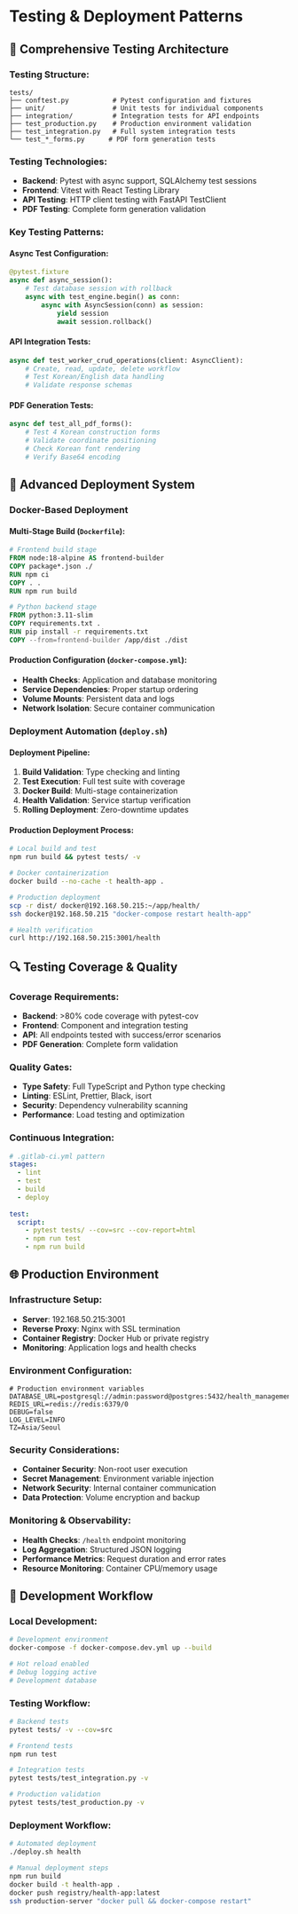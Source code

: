 # Testing & Deployment Patterns

## 🧪 Comprehensive Testing Architecture

### **Testing Structure**:
```
tests/
├── conftest.py           # Pytest configuration and fixtures
├── unit/                 # Unit tests for individual components
├── integration/          # Integration tests for API endpoints
├── test_production.py    # Production environment validation
├── test_integration.py   # Full system integration tests
└── test_*_forms.py      # PDF form generation tests
```

### **Testing Technologies**:
- **Backend**: Pytest with async support, SQLAlchemy test sessions
- **Frontend**: Vitest with React Testing Library
- **API Testing**: HTTP client testing with FastAPI TestClient
- **PDF Testing**: Complete form generation validation

### **Key Testing Patterns**:

#### **Async Test Configuration**:
```python
@pytest.fixture
async def async_session():
    # Test database session with rollback
    async with test_engine.begin() as conn:
        async with AsyncSession(conn) as session:
            yield session
            await session.rollback()
```

#### **API Integration Tests**:
```python
async def test_worker_crud_operations(client: AsyncClient):
    # Create, read, update, delete workflow
    # Test Korean/English data handling
    # Validate response schemas
```

#### **PDF Generation Tests**:
```python
async def test_all_pdf_forms():
    # Test 4 Korean construction forms
    # Validate coordinate positioning
    # Check Korean font rendering
    # Verify Base64 encoding
```

## 🚀 Advanced Deployment System

### **Docker-Based Deployment**

#### **Multi-Stage Build** (`Dockerfile`):
```dockerfile
# Frontend build stage
FROM node:18-alpine AS frontend-builder
COPY package*.json ./
RUN npm ci
COPY . .
RUN npm run build

# Python backend stage  
FROM python:3.11-slim
COPY requirements.txt .
RUN pip install -r requirements.txt
COPY --from=frontend-builder /app/dist ./dist
```

#### **Production Configuration** (`docker-compose.yml`):
- **Health Checks**: Application and database monitoring
- **Service Dependencies**: Proper startup ordering
- **Volume Mounts**: Persistent data and logs
- **Network Isolation**: Secure container communication

### **Deployment Automation** (`deploy.sh`)

#### **Deployment Pipeline**:
1. **Build Validation**: Type checking and linting
2. **Test Execution**: Full test suite with coverage
3. **Docker Build**: Multi-stage containerization
4. **Health Validation**: Service startup verification
5. **Rolling Deployment**: Zero-downtime updates

#### **Production Deployment Process**:
```bash
# Local build and test
npm run build && pytest tests/ -v

# Docker containerization
docker build --no-cache -t health-app .

# Production deployment
scp -r dist/ docker@192.168.50.215:~/app/health/
ssh docker@192.168.50.215 "docker-compose restart health-app"

# Health verification
curl http://192.168.50.215:3001/health
```

## 🔍 Testing Coverage & Quality

### **Coverage Requirements**:
- **Backend**: >80% code coverage with pytest-cov
- **Frontend**: Component and integration testing
- **API**: All endpoints tested with success/error scenarios
- **PDF Generation**: Complete form validation

### **Quality Gates**:
- **Type Safety**: Full TypeScript and Python type checking
- **Linting**: ESLint, Prettier, Black, isort
- **Security**: Dependency vulnerability scanning
- **Performance**: Load testing and optimization

### **Continuous Integration**:
```yaml
# .gitlab-ci.yml pattern
stages:
  - lint
  - test  
  - build
  - deploy
  
test:
  script:
    - pytest tests/ --cov=src --cov-report=html
    - npm run test
    - npm run build
```

## 🌐 Production Environment

### **Infrastructure Setup**:
- **Server**: 192.168.50.215:3001
- **Reverse Proxy**: Nginx with SSL termination
- **Container Registry**: Docker Hub or private registry
- **Monitoring**: Application logs and health checks

### **Environment Configuration**:
```env
# Production environment variables
DATABASE_URL=postgresql://admin:password@postgres:5432/health_management
REDIS_URL=redis://redis:6379/0
DEBUG=false
LOG_LEVEL=INFO
TZ=Asia/Seoul
```

### **Security Considerations**:
- **Container Security**: Non-root user execution
- **Secret Management**: Environment variable injection
- **Network Security**: Internal container communication
- **Data Protection**: Volume encryption and backup

### **Monitoring & Observability**:
- **Health Checks**: `/health` endpoint monitoring
- **Log Aggregation**: Structured JSON logging
- **Performance Metrics**: Request duration and error rates
- **Resource Monitoring**: Container CPU/memory usage

## 🔄 Development Workflow

### **Local Development**:
```bash
# Development environment
docker-compose -f docker-compose.dev.yml up --build

# Hot reload enabled
# Debug logging active
# Development database
```

### **Testing Workflow**:
```bash
# Backend tests
pytest tests/ -v --cov=src

# Frontend tests  
npm run test

# Integration tests
pytest tests/test_integration.py -v

# Production validation
pytest tests/test_production.py -v
```

### **Deployment Workflow**:
```bash
# Automated deployment
./deploy.sh health

# Manual deployment steps
npm run build
docker build -t health-app .
docker push registry/health-app:latest
ssh production-server "docker pull && docker-compose restart"
```